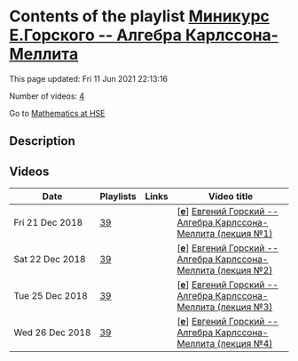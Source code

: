 # Contents of the playlist [Миникурс Е.Горского -- Алгебра Карлссона-Меллита](https://www.youtube.com/playlist?list=PLq3E5oubNNoDNa2NM_cqL-85n2otGAXfY)

This page updated: Fri 11 Jun 2021 22:13:16

Number of videos: [4](#videos)

Go to [Mathematics at HSE](../README.md)

## Description



## Videos

|Date|Playlists|Links|Video title|
|---|---|---|---|
| Fri&nbsp;21&nbsp;Dec&nbsp;2018 | [39](../playlists/39 "Миникурс Е.Горского -- Алгебра Карлссона-Меллита") |  | [[**e**](https://studio.youtube.com/video/OenckrnEcRA/edit "Edit")] [Евгений Горский -- Алгебра Карлссона-Меллита (лекция №1)](https://www.youtube.com/watch?v=OenckrnEcRA&list=PLq3E5oubNNoDNa2NM_cqL-85n2otGAXfY "Недавно Эрик Карлссон и Антон Меллит ввели новую интересную алгебру и доказали с ее помощью так называемую “Шаффл-гипотезу” Хаглунда, Хаймана и др. &#013;&#013;Я расскажу о свойствах этой алгебры и ее связи с алгеброй Динга-Йохара, схемами Гильберта точек на плоскости и торическими узлами&#013;&#013;19 декабря  Алгебра A&#95;{q,t}: определение, свойства, полиномиальное представление, автоморфизмы &#013;&#013;22 декабря  Параболические схемы Гильберта и действие A&#95;{q,t} на эквивариантной К-теории&#013;&#013;25 декабря  Шаффл-гипотеза и ее доказательство &#013;&#013;26 декабря  Рациональная шаффл-гипотеза и инварианты торических узлов") |
| Sat&nbsp;22&nbsp;Dec&nbsp;2018 | [39](../playlists/39 "Миникурс Е.Горского -- Алгебра Карлссона-Меллита") |  | [[**e**](https://studio.youtube.com/video/vB6MzB5Tdug/edit "Edit")] [Евгений Горский -- Алгебра Карлссона-Меллита (лекция №2)](https://www.youtube.com/watch?v=vB6MzB5Tdug&list=PLq3E5oubNNoDNa2NM_cqL-85n2otGAXfY "Недавно Эрик Карлссон и Антон Меллит ввели новую интересную алгебру и доказали с ее помощью так называемую “Шаффл-гипотезу” Хаглунда, Хаймана и др. &#013;&#013;Я расскажу о свойствах этой алгебры и ее связи с алгеброй Динга-Йохара, схемами Гильберта точек на плоскости и торическими узлами&#013;&#013;19 декабря  Алгебра A&#95;{q,t}: определение, свойства, полиномиальное представление, автоморфизмы &#013;&#013;22 декабря  Параболические схемы Гильберта и действие A&#95;{q,t} на эквивариантной К-теории&#013;&#013;25 декабря  Шаффл-гипотеза и ее доказательство &#013;&#013;26 декабря  Рациональная шаффл-гипотеза и инварианты торических узлов") |
| Tue&nbsp;25&nbsp;Dec&nbsp;2018 | [39](../playlists/39 "Миникурс Е.Горского -- Алгебра Карлссона-Меллита") |  | [[**e**](https://studio.youtube.com/video/1Ij13OgJ6J4/edit "Edit")] [Евгений Горский -- Алгебра Карлссона-Меллита (лекция №3)](https://www.youtube.com/watch?v=1Ij13OgJ6J4&list=PLq3E5oubNNoDNa2NM_cqL-85n2otGAXfY "Недавно Эрик Карлссон и Антон Меллит ввели новую интересную алгебру и доказали с ее помощью так называемую “Шаффл-гипотезу” Хаглунда, Хаймана и др. &#013;&#013;Я расскажу о свойствах этой алгебры и ее связи с алгеброй Динга-Йохара, схемами Гильберта точек на плоскости и торическими узлами&#013;&#013;19 декабря  Алгебра A&#95;{q,t}: определение, свойства, полиномиальное представление, автоморфизмы &#013;&#013;22 декабря  Параболические схемы Гильберта и действие A&#95;{q,t} на эквивариантной К-теории&#013;&#013;25 декабря  Шаффл-гипотеза и ее доказательство &#013;&#013;26 декабря  Рациональная шаффл-гипотеза и инварианты торических узлов") |
| Wed&nbsp;26&nbsp;Dec&nbsp;2018 | [39](../playlists/39 "Миникурс Е.Горского -- Алгебра Карлссона-Меллита") |  | [[**e**](https://studio.youtube.com/video/z_OQqvS88YI/edit "Edit")] [Евгений Горский -- Алгебра Карлссона-Меллита (лекция №4)](https://www.youtube.com/watch?v=z_OQqvS88YI&list=PLq3E5oubNNoDNa2NM_cqL-85n2otGAXfY "Недавно Эрик Карлссон и Антон Меллит ввели новую интересную алгебру и доказали с ее помощью так называемую “Шаффл-гипотезу” Хаглунда, Хаймана и др. &#013;&#013;Я расскажу о свойствах этой алгебры и ее связи с алгеброй Динга-Йохара, схемами Гильберта точек на плоскости и торическими узлами&#013;&#013;19 декабря  Алгебра A&#95;{q,t}: определение, свойства, полиномиальное представление, автоморфизмы &#013;&#013;22 декабря  Параболические схемы Гильберта и действие A&#95;{q,t} на эквивариантной К-теории&#013;&#013;25 декабря  Шаффл-гипотеза и ее доказательство &#013;&#013;26 декабря  Рациональная шаффл-гипотеза и инварианты торических узлов") |

